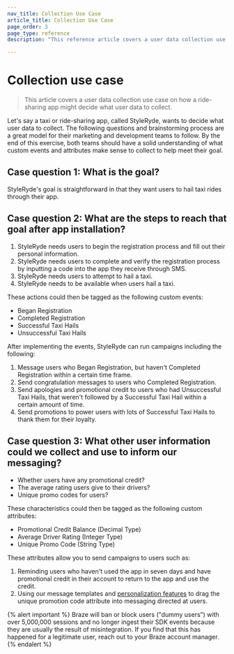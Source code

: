 ```yaml
---
nav_title: Collection Use Case
article_title: Collection Use Case
page_order: 3
page_type: reference
description: "This reference article covers a user data collection use case on how a ride-sharing app might decide what user data to collect."

---
```


# Collection use case

> This article covers a user data collection use case on how a ride-sharing app might decide what user data to collect.

Let's say a taxi or ride-sharing app, called StyleRyde, wants to decide what user data to collect. The following questions and brainstorming process are a great model for their marketing and development teams to follow. By the end of this exercise, both teams should have a solid understanding of what custom events and attributes make sense to collect to help meet their goal.

## Case question 1: What is the goal?

StyleRyde's goal is straightforward in that they want users to hail taxi rides through their app.

## Case question 2: What are the steps to reach that goal after app installation?

1. StyleRyde needs users to begin the registration process and fill out their personal information.
2. StyleRyde needs users to complete and verify the registration process by inputting a code into the app they receive through SMS.
3. StyleRyde needs users to attempt to hail a taxi.
4. StyleRyde needs to be available when users hail a taxi.

These actions could then be tagged as the following custom events:

- Began Registration
- Completed Registration
- Successful Taxi Hails
- Unsuccessful Taxi Hails

After implementing the events, StyleRyde can run campaigns including the following:

1. Message users who Began Registration, but haven't Completed Registration within a certain time frame.
2. Send congratulation messages to users who Completed Registration.
3. Send apologies and promotional credit to users who had Unsuccessful Taxi Hails, that weren't followed by a Successful Taxi Hail within a certain amount of time.
4. Send promotions to power users with lots of Successful Taxi Hails to thank them for their loyalty.

## Case question 3: What other user information could we collect and use to inform our messaging?

- Whether users have any promotional credit?
- The average rating users give to their drivers?
- Unique promo codes for users?

These characteristics could then be tagged as the following custom attributes:

- Promotional Credit Balance (Decimal Type)
- Average Driver Rating (Integer Type)
- Unique Promo Code (String Type)

These attributes allow you to send campaigns to users such as:

1. Reminding users who haven't used the app in seven days and have promotional credit in their account to return to the app and use the credit.
2. Using our message templates and [personalization features]({{site.baseurl}}/user_guide/personalization_and_dynamic_content/overview/#personalized-messaging) to drag the unique promotion code attribute into messaging directed at users.

{% alert important %}
Braze will ban or block users ("dummy users") with over 5,000,000 sessions and no longer ingest their SDK events because they are usually the result of misintegration. If you find that this has happened for a legitimate user, reach out to your Braze account manager.
{% endalert %}

